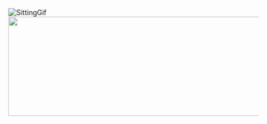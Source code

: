 <div align="Center">
    <img src="https://d9jhi50qo719s.cloudfront.net/7ap/samples/iir_800.gif?230809025525%22" alt="SittingGif" align="Left">
    <img src="https://images.cooltext.com/5709356.png" height="200px" width="600px">
</div>

